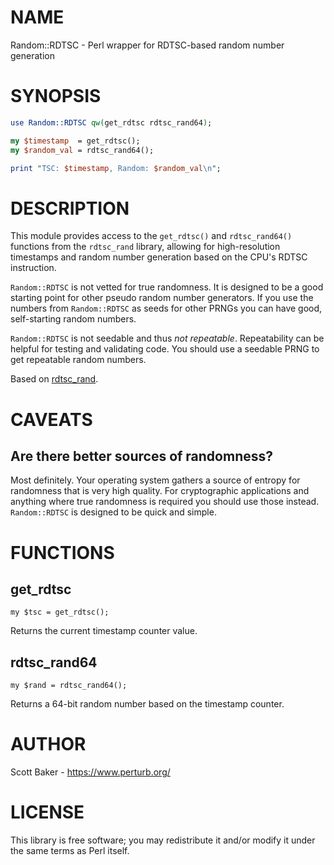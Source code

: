 # NAME

Random::RDTSC - Perl wrapper for RDTSC-based random number generation

# SYNOPSIS

```perl
use Random::RDTSC qw(get_rdtsc rdtsc_rand64);

my $timestamp  = get_rdtsc();
my $random_val = rdtsc_rand64();

print "TSC: $timestamp, Random: $random_val\n";
```

# DESCRIPTION

This module provides access to the `get_rdtsc()` and `rdtsc_rand64()`
functions from the `rdtsc_rand` library, allowing for high-resolution
timestamps and random number generation based on the CPU's RDTSC instruction.

`Random::RDTSC` is not vetted for true randomness. It is designed to be a
good starting point for other pseudo random number generators. If you use
the numbers from `Random::RDTSC` as seeds for other PRNGs you can have good,
self-starting random numbers.

`Random::RDTSC` is not seedable and thus _not repeatable_. Repeatability
can be helpful for testing and validating code. You should use a seedable
PRNG to get repeatable random numbers.

Based on [rdtsc\_rand](https://github.com/scottchiefbaker/rdtsc_rand).

# CAVEATS

## Are there better sources of randomness?

Most definitely. Your operating system gathers a source of entropy for
randomness that is very high quality. For cryptographic applications and
anything where true randomness is required you should use those instead.
`Random::RDTSC` is designed to be quick and simple.

# FUNCTIONS

## get\_rdtsc

    my $tsc = get_rdtsc();

Returns the current timestamp counter value.

## rdtsc\_rand64

    my $rand = rdtsc_rand64();

Returns a 64-bit random number based on the timestamp counter.

# AUTHOR

Scott Baker - https://www.perturb.org/

# LICENSE

This library is free software; you may redistribute it and/or modify it under the same terms as Perl itself.

